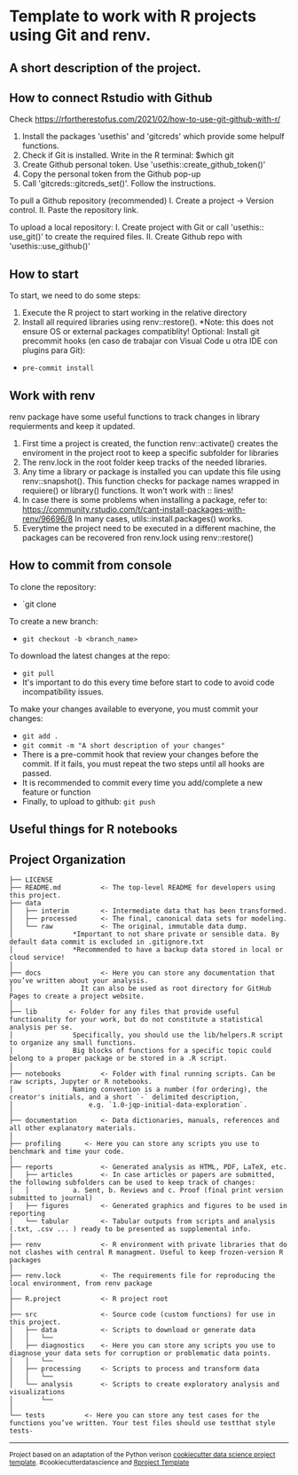 Template to work with R projects using Git and renv.
==============================

## A short description of the project.

## How to connect Rstudio with Github
Check https://rfortherestofus.com/2021/02/how-to-use-git-github-with-r/
1. Install the packages 'usethis' and 'gitcreds' which provide some helpulf functions.
2. Check if Git is installed. Write in the R terminal: $which git
3. Create Github personal token. Use 'usethis::create_github_token()'
4. Copy the personal token from the Github pop-up
5. Call 'gitcreds::gitcreds_set()'. Follow the instructions.


To pull a Github repository (recommended)
I. Create a project -> Version control.
II. Paste the repository link.
  
To upload a local repository: 
I. Create project with Git or call 'usethis:: use_git()' to create the required files.
II. Create Github repo with 'usethis::use_github()'

## How to start
To start, we need to do some steps:
1. Execute the R project to start working in the relative directory
2. Install all required libraries using renv::restore().
		*Note: this does not ensure OS or external packages compatiblity!
Optional: Install git precommit hooks (en caso de trabajar con Visual Code u otra IDE con plugins para Git):
  - `pre-commit install`
  
## Work with renv
renv package have some useful functions to track changes in library requierments and keep it updated.
1. First time a project is created, the function renv::activate() creates the enviroment in the project root to keep a specific subfolder for libraries
2. The renv.lock in the root folder keep tracks of the needed libraries.
3. Any time a library or package is installed you can update this file using renv::snapshot(). This function checks for 
	package names wrapped in requiere() or library() functions. It won't work with <package>::<function> lines!
4. In case there is some problems when installing a package, refer to: https://community.rstudio.com/t/cant-install-packages-with-renv/96696/8
	In many cases, utils::install.packages() works.
5. Everytime the project need to be executed in a different machine, the packages can be recovered  fron renv.lock using renv::restore()

## How to commit from console
To clone the repository:
- `git clone <url-project>

To create a new branch:
- `git checkout -b <branch_name>`

To download the latest changes at the repo:
- `git pull`
- It's important to do this every time before start to code to avoid code incompatibility issues.

To make your changes available to everyone, you must commit your changes:
- `git add .`
- `git commit -m "A short description of your changes"`
- There is a pre-commit hook that review your changes before the commit. If it fails, you must repeat the two steps until all hooks are passed.
- It is recommended to commit every time you add/complete a new feature or function
- Finally, to upload to github: `git push`

## Useful things for R notebooks

Project Organization
------------

    ├── LICENSE
    ├── README.md          <- The top-level README for developers using this project.
    ├── data
    │   ├── interim        <- Intermediate data that has been transformed.
    │   ├── processed      <- The final, canonical data sets for modeling.
    │   └── raw            <- The original, immutable data dump. 
    │				*Important to not share private or sensible data. By default data commit is excluded in .gitignore.txt
    │				*Recommended to have a backup data stored in local or cloud service!
    │
    ├── docs               <- Here you can store any documentation that you’ve written about your analysis. 
    │			      It can also be used as root directory for GitHub Pages to create a project website.
    │
    ├── lib		   <- Folder for any files that provide useful functionality for your work, but do not constitute a statistical analysis per se. 
    │				Specifically, you should use the lib/helpers.R script to organize any small functions.
    │				Big blocks of functions for a specific topic could belong to a proper package or be stored in a .R script.
    │
    ├── notebooks          <- Folder with final running scripts. Can be raw scripts, Jupyter or R notebooks. 
    │ 		        Naming convention is a number (for ordering), the creator's initials, and a short `-` delimited description,
    │                   e.g. `1.0-jqp-initial-data-exploration`.
    │
    ├── documentation      <- Data dictionaries, manuals, references and all other explanatory materials.
    │
    ├──	profiling	   <- Here you can store any scripts you use to benchmark and time your code.
    │
    ├── reports            <- Generated analysis as HTML, PDF, LaTeX, etc.
    │   ├── articles	   <- In case articles or papers are submitted, the following subfolders can be used to keep track of changes: 
    │	│			a. Sent, b. Reviews and c. Proof (final print version submitted to journal)
    │   ├── figures        <- Generated graphics and figures to be used in reporting
    │   └── tabular        <- Tabular outputs from scripts and analysis (.txt, .csv ... ) ready to be presented as supplemental info.
    │
    ├── renv	           <- R environment with private libraries that do not clashes with central R managment. Useful to keep frozen-version R packages
    │
    ├── renv.lock          <- The requirements file for reproducing the local environment, from renv package
    │
    ├── R.project          <- R project root
    │
    ├── src                <- Source code (custom functions) for use in this project.
    │   ├── data           <- Scripts to download or generate data
    │   │   └── 
    │	├── diagnostics	   <- Here you can store any scripts you use to diagnose your data sets for corruption or problematic data points.
    │   │   └──	
    │   ├── processing     <- Scripts to process and transform data
    │   │   └──
    │   └── analysis       <- Scripts to create exploratory analysis and visualizations
    │       └── 
    │
    └── tests		   <- Here you can store any test cases for the functions you’ve written. Your test files should use testthat style tests-
    

--------

<p><small>Project based on an adaptation of the Python verison <a target="_blank" href="https://drivendata.github.io/cookiecutter-data-science/">cookiecutter data science project template</a>. #cookiecutterdatascience and  <a target="_blank" href="http://projecttemplate.net/architecture.html"> Rproject Template </a> </small></p>
